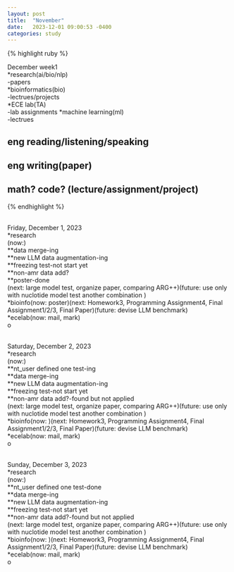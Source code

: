 ```yaml
---
layout: post
title:  "November"
date:   2023-12-01 09:00:53 -0400
categories: study
---
```











{% highlight ruby %}


December week1   
*research(ai/bio/nlp)     
	-papers       
*bioinformatics(bio)  
	-lectrues/projects    
*ECE lab(TA)  
	-lab assignments 
*machine learning(ml)  
	-lectrues
	
## eng reading/listening/speaking  
## eng writing(paper)  
## math? code? (lecture/assignment/project)    

{% endhighlight %}  
<br/>


Friday, December 1, 2023  
*research  
(now:)  
**data merge-ing   
**new LLM data augmentation-ing  
**freezing test-not start yet  
**non-amr data add?   
**poster-done  
(next: large model test, organize paper, comparing ARG++)(future: use only with nuclotide model test another combination )  
*bioinfo(now: poster)(next:  Homework3, Programming Assignment4, Final Assignment1/2/3, Final Paper)(future:  devise LLM benchmark)   
*ecelab(now: mail, mark)     
o  
<br/>  


Saturday, December 2, 2023  
*research  
(now:)  
**nt_user defined one test-ing    
**data merge-ing   
**new LLM data augmentation-ing  
**freezing test-not start yet  
**non-amr data add?-found but not applied     
(next: large model test, organize paper, comparing ARG++)(future: use only with nuclotide model test another combination )  
*bioinfo(now: )(next:  Homework3, Programming Assignment4, Final Assignment1/2/3, Final Paper)(future:  devise LLM benchmark)   
*ecelab(now: mail, mark)     
o  
<br/>  


Sunday, December 3, 2023  
*research  
(now:)  
**nt_user defined one test-done  
**data merge-ing   
**new LLM data augmentation-ing  
**freezing test-not start yet  
**non-amr data add?-found but not applied     
(next: large model test, organize paper, comparing ARG++)(future: use only with nuclotide model test another combination )  
*bioinfo(now: )(next:  Homework3, Programming Assignment4, Final Assignment1/2/3, Final Paper)(future:  devise LLM benchmark)   
*ecelab(now: mail, mark)     
o  
<br/>  





